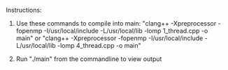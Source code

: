Instructions:

1. Use these commands to compile into main:
  "clang++ -Xpreprocessor -fopenmp -I/usr/local/include -L/usr/local/lib -lomp  1_thread.cpp -o main" 
  or 
  "clang++ -Xpreprocessor -fopenmp -I/usr/local/include -L/usr/local/lib -lomp  4_thread.cpp -o main"
  
2. Run "./main" from the commandline to view output